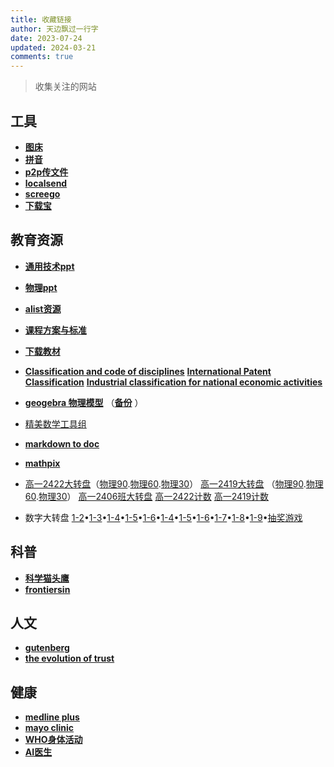 ```yaml
---
title: 收藏链接
author: 天边飘过一行字
date: 2023-07-24
updated: 2024-03-21
comments: true
---
```


> 收集关注的网站
## 工具
- __[图床](https://picx.ccsyue.com/)__
- __[拼音](http://da.ccsyue.com/it/pinyin/)__
- __[p2p传文件](https://pairdrop.net)__ 
- __[localsend](https://localsend.org/zh-CN/download)__ 
- __[screego](https://app.screego.net/?room=)__ 
- __[下载宝](http://yuancheng.xiazaibao.xunlei.com/)__ 

## 教育资源
- __[通用技术ppt](https://hj2z-my.sharepoint.com/:f:/p/houjie/EhKB8floyRVPtdnpAedk-CcBVfoqAAN6eZ2N_2BFBwdCNQ?e=bUknTl)__   
- __[物理ppt](https://hj2z-my.sharepoint.com/:f:/p/houjie/ElV4bJm5fxxMvdHaejg_Z8kBPODqHl5upDDriFgpwU1riQ?e=NKSRqq)__   
- __[alist资源](https://alist.ccsyue.com/ali-j%E9%80%9A%E7%94%A8)__  
- __[课程方案与标准](https://www.ictr.edu.cn/download_center/put.html)__ 
- __[下载教材](https://www.bilibili.com/opus/914938998865002497 "打开教程链接：将参数中的contentType改成 x_url ，catalogType改成 elecedu")__ 
- __[Classification and code of disciplines](http://da.ccsyue.com/it/markmap/full.html#?d=http://da.ccsyue.com/te/1/ipc/index.md)__    __[International Patent Classification](https://ipc.incopat.com/index "https://ipcpub.wipo.int/")__    __[Industrial classification for national economic activities](http://da.ccsyue.com/it/markmap/full.html#?d=http://da.ccsyue.com/te/1/activities/index.md)__
- __[geogebra 物理模型](https://ggb123.cn/m/phhgubfg)__ （__[备份](https://www.geogebra.org/m/uj3qtxkz)__ ）
- [精美数学工具组](https://www.desmos.com)

- __[markdown to doc](http://www.yayacool.com/md2doc)__  
- __[mathpix](https://accounts.mathpix.com/)__

- [高一2422大转盘](https://tinydecisions.app/en/decisions/0195524c-84b6-73eb-bc99-1cd2a990d003)（[物理90](https://tinydecisions.app/en/decisions/01955568-6c04-78c1-a492-e7ef138180b4).[物理60](https://tinydecisions.app/en/decisions/01955574-5dad-7a2d-9b15-2a616241c66e).[物理30](https://tinydecisions.app/en/decisions/01955574-d628-7716-a912-c331cc568fe1)）    [高一2419大转盘](https://tinydecisions.app/en/decisions/01955577-b1ca-723b-bf2d-a34cb35f4e40) （[物理90](https://tinydecisions.app/en/decisions/01955575-2f0f-7958-b5fd-de89b12ad1a7).[物理60](https://tinydecisions.app/en/decisions/01955575-c908-7997-ac5e-12095568d113).[物理30](https://tinydecisions.app/en/decisions/01955576-2a11-7e87-aef7-88005cdb5556)）    [高一2406班大转盘](https://tinydecisions.app/en/decisions/01955ebc-6f80-7a3d-ae16-4462a967e5dc)    [高一2422计数](https://0config.ccsyue.com/0config/22/)    [高一2419计数](https://0config.ccsyue.com/0config/19/)

- 数字大转盘 [1-2](https://tinydecisions.app/en/decisions/0199547c-9e3a-7d62-8db6-883cf5fce717)•[1-3](https://tinydecisions.app/en/decisions/0199547c-71d7-7b7d-9b46-99f51c97fb70)•[1-4](https://tinydecisions.app/en/decisions/0199547c-4845-78ac-8670-9e109e25dc85)•[1-5](https://tinydecisions.app/en/decisions/0199547b-7af7-7fc3-b95d-93ae4aeedb2d)•[1-6]()•[1-4]()•[1-5]()•[1-6](https://tinydecisions.app/en/decisions/0199547b-3e43-71db-8f89-36d0f94b4b26)•[1-7](https://tinydecisions.app/en/decisions/0199547a-f5d4-7159-bcce-87affa5a18f1)•[1-8](https://tinydecisions.app/en/decisions/0199547a-c2a9-773e-948f-5fe2db7dade0)•[1-9](https://tinydecisions.app/en/decisions/01995477-91bb-710d-acf5-95debe7e1a3a)•[抽奖游戏](https://tinydecisions.app/en/decisions/01996c4f-d3f0-749f-a192-310d81daa2b4)

## 科普
- __[科学猫头鹰](https://sciowl.us)__
- __[frontiersin](https://kids.frontiersin.org/)__

## 人文
- __[gutenberg](https://www.gutenberg.org/)__
- __[the evolution of trust](https://ncase.me/trust/)__

## 健康
- __[medline plus](https://medlineplus.gov/)__
- __[mayo clinic](https://www.mayoclinic.org/)__
- __[WHO身体活动](https://www.who.int/zh/news-room/fact-sheets/detail/physical-activity)__
- __[AI医生](https://aidoctor.world/)__